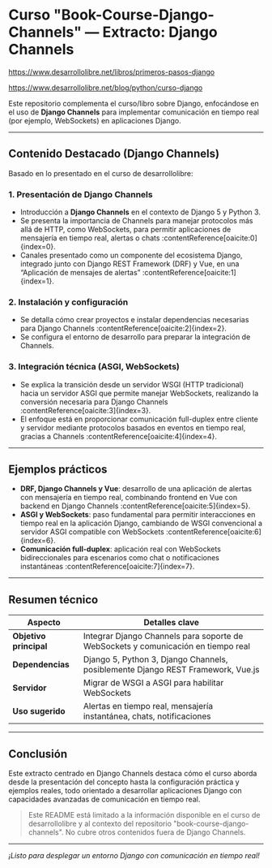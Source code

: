 # Curso "Book-Course-Django-Channels" — Extracto: Django Channels


https://www.desarrollolibre.net/libros/primeros-pasos-django

https://www.desarrollolibre.net/blog/python/curso-django

Este repositorio complementa el curso/libro sobre Django, enfocándose en el uso de **Django Channels** para implementar comunicación en tiempo real (por ejemplo, WebSockets) en aplicaciones Django.

---

##  Contenido Destacado (Django Channels)

Basado en lo presentado en el curso de desarrollolibre:

### 1. Presentación de Django Channels
- Introducción a **Django Channels** en el contexto de Django 5 y Python 3.
- Se presenta la importancia de Channels para manejar protocolos más allá de HTTP, como WebSockets, para permitir aplicaciones de mensajería en tiempo real, alertas o chats :contentReference[oaicite:0]{index=0}.
- Canales presentado como un componente del ecosistema Django, integrado junto con Django REST Framework (DRF) y Vue, en una “Aplicación de mensajes de alertas” :contentReference[oaicite:1]{index=1}.

### 2. Instalación y configuración
- Se detalla cómo crear proyectos e instalar dependencias necesarias para Django Channels :contentReference[oaicite:2]{index=2}.
- Se configura el entorno de desarrollo para preparar la integración de Channels.

### 3. Integración técnica (ASGI, WebSockets)
- Se explica la transición desde un servidor WSGI (HTTP tradicional) hacia un servidor ASGI que permite manejar WebSockets, realizando la conversión necesaria para Django Channels :contentReference[oaicite:3]{index=3}.
- El enfoque está en proporcionar comunicación full-duplex entre cliente y servidor mediante protocolos basados en eventos en tiempo real, gracias a Channels :contentReference[oaicite:4]{index=4}.

---

##  Ejemplos prácticos

- **DRF, Django Channels y Vue**: desarrollo de una aplicación de alertas con mensajería en tiempo real, combinando frontend en Vue con backend en Django Channels :contentReference[oaicite:5]{index=5}.
- **ASGI y WebSockets**: paso fundamental para permitir interacciones en tiempo real en la aplicación Django, cambiando de WSGI convencional a servidor ASGI compatible con WebSockets :contentReference[oaicite:6]{index=6}.
- **Comunicación full-duplex**: aplicación real con WebSockets bidireccionales para escenarios como chat o notificaciones instantáneas :contentReference[oaicite:7]{index=7}.

---

##  Resumen técnico

| Aspecto                    | Detalles clave                                                                 |
|----------------------------|---------------------------------------------------------------------------------|
| **Objetivo principal**     | Integrar Django Channels para soporte de WebSockets y comunicación en tiempo real |
| **Dependencias**           | Django 5, Python 3, Django Channels, posiblemente Django REST Framework, Vue.js |
| **Servidor**               | Migrar de WSGI a ASGI para habilitar WebSockets                                |
| **Uso sugerido**           | Alertas en tiempo real, mensajería instantánea, chats, notificaciones           |

---

##  Conclusión

Este extracto centrado en Django Channels destaca cómo el curso aborda desde la presentación del concepto hasta la configuración práctica y ejemplos reales, todo orientado a desarrollar aplicaciones Django con capacidades avanzadas de comunicación en tiempo real.

> Este README está limitado a la información disponible en el curso de desarrollolibre y al contexto del repositorio "book-course-django-channels". No cubre otros contenidos fuera de Django Channels.

---

*¡Listo para desplegar un entorno Django con comunicación en tiempo real!* 
